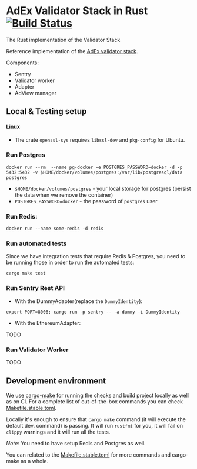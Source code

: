# AdEx Validator Stack in Rust [![Build Status](https://travis-ci.com/AdExNetwork/adex-validator-stack-rust.svg?token=TBKq9g6p9sWDrzNyX4kC&branch=master)](https://travis-ci.com/AdExNetwork/adex-validator-stack-rust)

The Rust implementation of the Validator Stack

Reference implementation of the [AdEx validator stack](https://github.com/adexnetwork/adex-protocol#validator-stack-platform).

Components:

* Sentry
* Validator worker
* Adapter
* AdView manager

## Local & Testing setup

#### Linux
- The crate `openssl-sys` requires `libssl-dev` and `pkg-config` for Ubuntu.

### Run Postgres

`docker run --rm  --name pg-docker -e POSTGRES_PASSWORD=docker -d -p 5432:5432 -v $HOME/docker/volumes/postgres:/var/lib/postgresql/data postgres`

- `$HOME/docker/volumes/postgres` - your local storage for postgres (persist the data when we remove the container)
- `POSTGRES_PASSWORD=docker` - the password of `postgres` user

### Run Redis:

`docker run --name some-redis -d redis`

### Run automated tests

Since we have integration tests that require Redis & Postgres,
you need to be running those in order to run the automated tests:

`cargo make test`

### Run Sentry Rest API

* With the DummyAdapter(replace the `DummyIdentity`):

`export PORT=8006; cargo run -p sentry -- -a dummy -i DummyIdentity`

* With the EthereumAdapter:

TODO

### Run Validator Worker

TODO

## Development environment

We use [cargo-make](https://github.com/sagiegurari/cargo-make) for running the checks and build project locally
as well as on CI. For a complete list of out-of-the-box commands you can check
[Makefile.stable.toml](https://github.com/sagiegurari/cargo-make/blob/master/src/lib/Makefile.stable.toml).

Locally it's enough to ensure that `cargo make` command (it will execute the default dev. command) is passing.
It will run `rustfmt` for you, it will fail on `clippy` warnings and it will run all the tests.

*Note:* You need to have setup Redis and Postgres as well.

You can related to the [Makefile.stable.toml](https://github.com/sagiegurari/cargo-make/blob/master/src/lib/Makefile.stable.toml)
for more commands and cargo-make as a whole.
